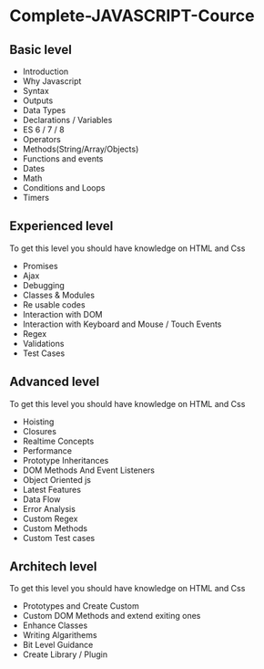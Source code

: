 # Complete-JAVASCRIPT-Cource
## Basic level
<ul>
  <li>Introduction</li> 
  <li>Why Javascript</li>
  <li>Syntax</li> 
  <li>Outputs</li> 
  <li>Data Types</li> 
  <li>Declarations / Variables</li> 
  <li>ES 6 / 7 / 8</li> 
  <li>Operators</li> 
  <li>Methods(String/Array/Objects)</li> 
  <li>Functions and events</li> 
  <li>Dates</li> 
  <li>Math</li> 
  <li>Conditions and Loops</li> 
  <li>Timers</li> 
  
  
</ul>

## Experienced level

To get this level you should have knowledge on HTML and Css

<ul>
  <li>Promises</li> 
  <li>Ajax</li>
  <li>Debugging</li>
  <li>Classes & Modules</li>
  <li>Re usable codes</li>
  <li>Interaction with DOM</li>
   <li>Interaction with Keyboard and Mouse / Touch Events</li>
    <li>Regex</li>
     <li>Validations</li>
     <li>Test Cases</li>
 </ul>
 
 ## Advanced level

To get this level you should have knowledge on HTML and Css

<ul>
  <li>Hoisting</li>
  <li>Closures</li>
  <li>Realtime Concepts</li>
  <li>Performance</li>
  <li>Prototype Inheritances</li>
  <li>DOM Methods And Event Listeners</li>
  <li>Object Oriented js</li>
  <li>Latest Features</li>
  <li>Data Flow</li>
   <li>Error Analysis</li>
    <li>Custom Regex</li>
    <li>Custom Methods</li>
    <li>Custom Test cases</li>
 </ul>
 
## Architech level

To get this level you should have knowledge on HTML and Css
<ul>
  <li>Prototypes and Create Custom</li>
  <li>Custom DOM Methods and extend exiting ones</li>
  <li>Enhance Classes</li>
  <li>Writing Algarithems </li>
  <li>Bit Level Guidance</li>
   <li>Create Library / Plugin</li>
 </ul>
